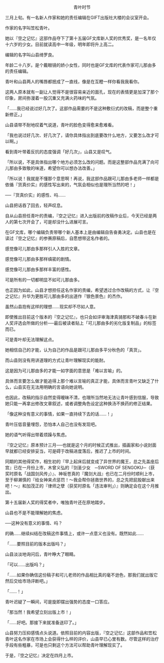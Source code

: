 <p align="center">青叶时节</p>

三月上旬。有一名新人作家和她的责任编辑在GIFT出版社大楼的会议室开会。

作家的名字叫笠松青叶。

她以『空之记忆』这部作品夺下了第十五届GF文库新人奖的优秀奖，是一名年仅十六岁的少女。目前就读高中一年级，明年即将升上高二。

编辑的名字叫山县绮罗良。

年龄二十八岁。是个戴眼镜的娇小女性，同时也是GF文库的代表作家可儿那由多的责任编辑。

青叶和山县两人的嘴唇都抿成了一直线，像是在互瞪一样你看我我看你。

这两人原本就有一副让人觉得不是很容易亲近的面孔，现在的表情更是加深了那个印象，房间弥漫着一股沉重又充满火药味的气氛。

「……我已经说过好几次了。这部作品需要的不是这种敷衍式的改稿，而是整个重新修正。」

山县语带不耐地叹着气说道，青叶的脸色变得愈来愈难看。

「我也说过好几次、好几次了，请你具体指出到底要改什么地方，又要怎么改才可以啊。」

看到青叶带着反抗的态度强调「好几次」，山县又是叹气。

「所以说，不是具体指出哪个地方必须怎么改的问题。而是这整部作品充满了向可儿那由多致敬的味道，希望你可以想办法改善。」

「所以说！我就是不懂那个意思啊！再说，我这部作品跟可儿那由多老师一样都是依循『货真价实』的感性写出来的，气氛会相似也是理所当然的吧！」

──『货真价实』的感性、吗……

山县把话吞了回去，轻声叹息。

自从山县担任青叶的责编，『空之记忆』进入出版前的改稿作业后，今天已经是两人的第七次开会了，可是却没什么进展可言。

在GF文库，哪个编辑负责带哪个新人基本上是由编辑自告奋勇决定。山县也是在读过『空之记忆』的参赛原稿后，自愿想带这名作者的。

感觉像可儿那由多那样引人入胜的文章。

感觉像可儿那由多那样缜密的剧情。

感觉像可儿那由多那样丰富的感性。

可是所有的一切都明显不如可儿那由多。

也正因为如此，山县才想担任这名作家的责编，希望透过合作改稿的方式，让『空之记忆』升华为更胜可儿那由多的出道作『银色景色』的杰作。

虽然山县抱有这样的理想……现实却不尽如人意。

即使推出目前这个版本的『空之记忆』，也只会如评审海津真骑那和不破春斗在新人奖评选会所做的分析──最后被读者贴上「可儿那由多的劣化版复制品」的标签而已。

可是青叶却无法理解这点。

她相信自己的才能，认为自己的作品是跟可儿那由多平分秋色的「真货」。

而山县则没有用讲道理的方式让青叶理解现实的能耐。

这是因为可儿那由多的才能一如字面的意思是「难以言喻」的。

具体而言要怎么做才能追得上那个难以言喻的真正才能，具体而言青叶又缺乏了什么，山县实在无法用明确的言语向她说明。

也因此，改稿的指示自然变得暧昧不清，也理所当然地无法让青叶感到信服，导致她只能一再拿出修改文章叙述，或者调整角色设定这种换汤不换药的修正结果。

「像这种没有意义的事情，如果一直持续下去的话……！」

青叶压低音量埋怨，恐怕本人自己也没有发现吧。

她的语气听得出带着烦躁与焦虑。

『空之记忆』原本预计三月──也就是这个月的时候正式推出，插画家和小说封面早就都已经安排妥当，可是碍于改稿进度落后，推迟了上市的时间。

同期的其他得奖作，相生初的『早上起床后就变成了异世界的魔王，总之先盖座后宫』已在一月份上市，木曾义弘的『剑圣少女　─SWORD OF SENGOKU─（获奖时原名「战国剑风传」）』、神坂苍真的『魔剑大战』也已在二月份时顺利上市，至于柳濑慎的『给女神来点惩罚！～我会帮你拯救世界的，总之先把屁股献出来吧！～』和加茂正的『律师之孽（获奖时原名「违法审判」）』则确定会在这个月推出。

第十五届新人奖的得奖者中，唯独青叶还在原地踏步。

山县也不是不能理解她的焦虑。

──这种没有意义的事情、吗？

的确……继续纠结在改稿这件事情上，或许一点意义也没有。既然如此……

「……要照目前的版本出版吗？」

山县淡淡地询问后，青叶睁大了眼睛。

「可以……出版吗？」

「……如果你确信这份稿子和可儿老师的作品相比真的毫不逊色，那我们就出版它然后交给市场评断吧。」

「……！」

青叶迟疑了一瞬间，可是旋即摆出强势的态度一口答应。

「那当然！我希望立刻出版上市！」

「……好吧。那接下来就准备送印了。」

山县努力压抑感情点头说道。依照目前的内容出版，『空之记忆』这部作品和笠松青叶这名作家在市场上会获得什么样的评价，山县早已心里有数。尽管这样的治疗手段有些粗暴，可是也只剩这个方法可以帮助青叶理解现实了。

于是，『空之记忆』决定在四月上市。

